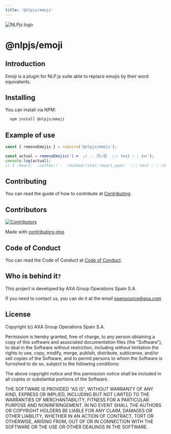```yaml
---
title: '@nlpjs/emoji'
---
```


![NLPjs logo](../../../../screenshots/nlplogo.gif)

# @nlpjs/emoji

## Introduction

Emoji is a plugin for NLP.js suite able to replace emojis by their word equivalents.

## Installing

You can install via NPM:

```bash
  npm install @nlpjs/emoji
```

## Example of use

```javascript
const { removeEmojis } = require('@nlpjs/emoji');

const actual = removeEmojis('I ❤️  ☕️! -  😯⭐️😍  ::: test : : 👍+');
console.log(actual);
// I :heart:  :coffee:! -  :hushed::star::heart_eyes:  ::: test : : :thumbsup:+
```

## Contributing

You can read the guide of how to contribute at [Contributing](CONTRIBUTING.md).

## Contributors

[![Contributors](https://contributors-img.firebaseapp.com/image?repo=axa-group/nlp.js)](https://github.com/axa-group/nlp.js/graphs/contributors)

Made with [contributors-img](https://contributors-img.firebaseapp.com).

## Code of Conduct

You can read the Code of Conduct at [Code of Conduct](CODE_OF_CONDUCT.md).

## Who is behind it`?`

This project is developed by AXA Group Operations Spain S.A.

If you need to contact us, you can do it at the email opensource@axa.com

## License

Copyright (c) AXA Group Operations Spain S.A.

Permission is hereby granted, free of charge, to any person obtaining
a copy of this software and associated documentation files (the
"Software"), to deal in the Software without restriction, including
without limitation the rights to use, copy, modify, merge, publish,
distribute, sublicense, and/or sell copies of the Software, and to
permit persons to whom the Software is furnished to do so, subject to
the following conditions:

The above copyright notice and this permission notice shall be
included in all copies or substantial portions of the Software.

THE SOFTWARE IS PROVIDED "AS IS", WITHOUT WARRANTY OF ANY KIND,
EXPRESS OR IMPLIED, INCLUDING BUT NOT LIMITED TO THE WARRANTIES OF
MERCHANTABILITY, FITNESS FOR A PARTICULAR PURPOSE AND
NONINFRINGEMENT. IN NO EVENT SHALL THE AUTHORS OR COPYRIGHT HOLDERS BE
LIABLE FOR ANY CLAIM, DAMAGES OR OTHER LIABILITY, WHETHER IN AN ACTION
OF CONTRACT, TORT OR OTHERWISE, ARISING FROM, OUT OF OR IN CONNECTION
WITH THE SOFTWARE OR THE USE OR OTHER DEALINGS IN THE SOFTWARE.
